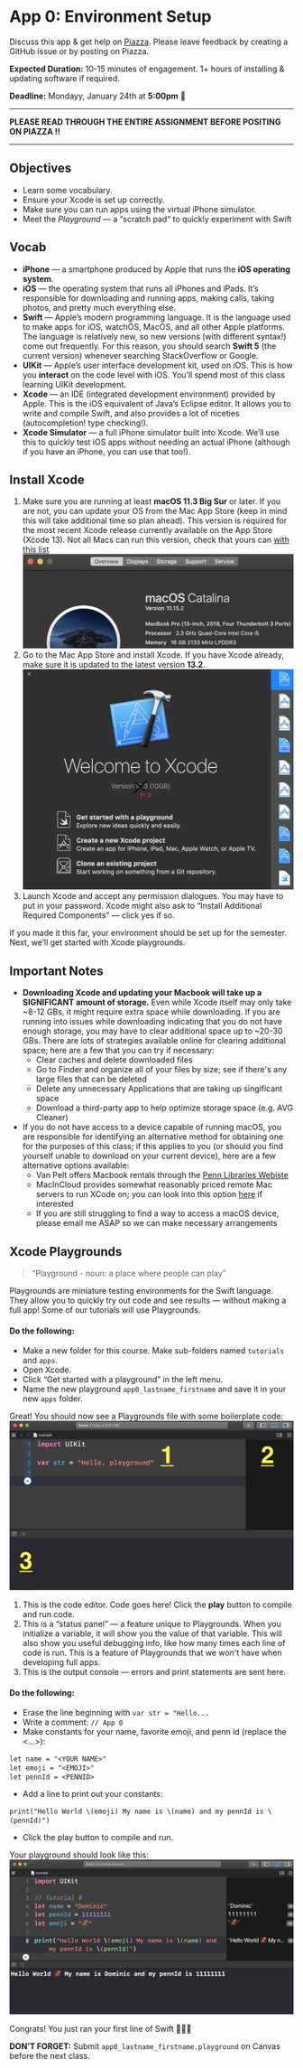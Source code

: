 # App 0: Environment Setup

Discuss this app & get help on [Piazza](https://piazza.com/upenn/spring2022/srs_cis1952012022a).
Please leave feedback by creating a GitHub issue or by posting on Piazza.

**Expected Duration:** 10-15 minutes of engagement. 1+ hours of installing & updating software if required.


**Deadline:** Mondayy, January 24th at **5:00pm** 🤖

- - - -

**PLEASE READ THROUGH THE ENTIRE ASSIGNMENT BEFORE POSITING ON PIAZZA ‼️**

- - - -

## Objectives
* Learn some vocabulary.
* Ensure your Xcode is set up correctly.
* Make sure you can run apps using the virtual iPhone simulator.
* Meet the _Playground_ — a “scratch pad“ to quickly experiment with Swift

## Vocab
* **iPhone** — a smartphone produced by Apple that runs the **iOS operating system**.
* **iOS** —  the operating system that runs all iPhones and iPads. It’s responsible for downloading and running apps, making calls, taking photos, and pretty much everything else.
* **Swift** — Apple’s modern programming language. It is the language used to make apps for iOS, watchOS, MacOS, and all other Apple platforms. The language is relatively new, so new versions (with different syntax!) come out frequently. For this reason, you should search **Swift 5** (the current version) whenever searching StackOverflow or Google.
* **UIKit** — Apple’s user interface development kit, used on iOS. This is how you **interact** on the code level with iOS. You’ll spend most of this class learning UIKit development.
* **Xcode** — an IDE (integrated development environment) provided by Apple. This is the iOS equivalent of Java’s Eclipse editor. It allows you to write and compile Swift, and also provides a lot of niceties (autocompletion! type checking!).
* **Xcode Simulator** — a full iPhone simulator built into Xcode. We’ll use this to quickly test iOS apps without needing an actual iPhone (although if you have an iPhone, you can use that too!).

## Install Xcode
1. Make sure you are running at least **macOS 11.3 Big Sur** or later. If you are not, you can update your OS from the Mac App Store (keep in mind this will take additional time so plan ahead). This version is required for the most recent Xcode release currently available on the App Store (Xcode 13). Not all Macs can run this version, check that yours can [with this list]("https://support.apple.com/kb/sp833?locale=en_US")
![](/apps/app-0/assets/fig1.png?raw=true)
3. Go to the Mac App Store and install Xcode. If you have Xcode already, make sure it is updated to the latest version **13.2**.
![](/apps/app-0/assets/fig2.png?raw=true)
4. Launch Xcode and accept any permission dialogues. You may have to put in your password. Xcode might also ask to “Install Additional Required Components” — click yes if so.

If you made it this far, your environment should be set up for the semester. Next, we’ll get started with Xcode playgrounds.

## Important Notes
* **Downloading Xcode and updating your Macbook will take up a SIGNIFICANT amount of storage.** Even while Xcode itself may only take ~8-12 GBs, it might require extra space while downloading. If you are running into issues while downloading indicating that you do not have enough storage, you may have to clear additional space up to ~20-30 GBs. There are lots of strategies available online for clearing additional space; here are a few that you can try if necessary:
    * Clear caches and delete downloaded files
    * Go to Finder and organize all of your files by size; see if there's any large files that can be deleted
    * Delete any unnecessary Applications that are taking up singificant space
    * Download a third-party app to help optimize storage space (e.g. AVG Cleaner)
* If you do not have access to a device capable of running macOS, you are responsible for identifying an alternative method for obtaining one for the purposes of this class; if this applies to you (or should you find yourself unable to download on your current device), here are a few alternative options available:
    * Van Pelt offers Macbook rentals through the [Penn Libraries Webiste]("https://www.library.upenn.edu/using-libraries/tech-equipment/equipment/macbook")
    * MacInCloud provides somewhat reasonably priced remote Mac servers to run XCode on; you can look into this option [here]("https://www.macincloud.com/") if interested
    * If you are still struggling to find a way to access a macOS device, please email me ASAP so we can make necessary arrangements

## Xcode Playgrounds
> “Playground - noun: a place where people can play”  

Playgrounds are miniature testing environments for the Swift language. They allow you to quickly try out code and see results — without making a full app! Some of our tutorials will use Playgrounds.

#### Do the following:
- Make a new folder for this course. Make sub-folders named `tutorials` and `apps`.
- Open Xcode.
- Click “Get started with a playground” in the left menu.
- Name the new playground `app0_lastname_firstname` and save it in your new `apps` folder.

Great! You should now see a Playgrounds file with some boilerplate code:
![](/apps/app-0/assets/fig3.png?raw=true)
1. This is the code editor. Code goes here! Click the **play** button to compile and run code.
2. This is a “status panel” — a feature unique to Playgrounds. When you initialize a variable, it will show you the value of that variable. This will also show you useful debugging info, like how many times each line of code is run. This is a feature of Playgrounds that we won't have when developing full apps.
3. This is the output console — errors and print statements are sent here.

#### Do the following:
- Erase the line beginning with `var str = "Hello...`
- Write a comment: `// App 0`
- Make constants for your name, favorite emoji, and penn id (replace the <...>):
```
let name = "<YOUR NAME>"
let emoji = "<EMOJI>"
let pennId = <PENNID>
```
- Add a line to print out your constants:
```
print("Hello World \(emoji) My name is \(name) and my pennId is \(pennId)")
```
- Click the play button to compile and run.

Your playground should look like this:
![](/apps/app-0/assets/fig4.png?raw=true)

Congrats! You just ran your first line of Swift 🎉🎉🎉

**DON’T FORGET:** Submit `app0_lastname_firstname.playground` on Canvas before the next class.


